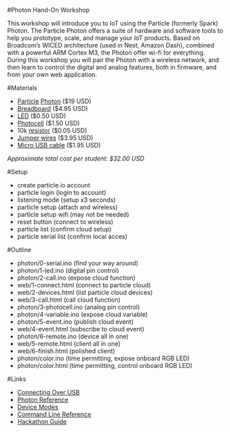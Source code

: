 #Photon Hand-On Workshop

This workshop will introduce you to IoT using the Particle (formerly Spark) Photon. The Particle Photon offers a suite of hardware and software tools to help you prototype, scale, and manage your IoT products. Based on Broadcom’s WICED architecture (used in Nest, Amazon Dash), combined with a powerful ARM Cortex M3, the Photon offer wi-fi for everything. During this workshop you will pair the Photon with a wireless network, and then learn to control the digital and analog features, both in firmware, and from your own web application.

#Materials

- [Particle](http://particle.io) [Photon](https://store.particle.io/?product=particle-photon) ($19 USD)
- [Breadboard](https://www.sparkfun.com/products/9567) ($4.95 USD)
- [LED](https://www.sparkfun.com/products/11121) ($0.50 USD)
- [Photocell](https://www.sparkfun.com/products/9088) ($1.50 USD)
- 10k [resistor](https://www.sparkfun.com/products/11508) ($0.05 USD)
- [Jumper wires](https://www.sparkfun.com/products/8431) ($3.95 USD)
- [Micro USB cable](https://www.sparkfun.com/products/13244) ($1.95 USD)

*Approximate total cost per student: $32.00 USD*

#Setup

- create particle.io account
- particle login (login to account)
- listening mode (setup x3 seconds)
- particle setup (attach and wireless)
- particle setup wifi (may not be needed)
- reset button (connect to wireless)
- particle list (confirm cloud setup)
- particle serial list (confirm local acces)

#Outline

- photon/0-serial.ino (find your way around)
- photon/1-led.ino (digital pin control)
- photon/2-call.ino (expose cloud function)
- web/1-connect.html (connect to particle cloud)
- web/2-devices.html (list particle cloud devices)
- web/3-call.html (call cloud function)
- photon/3-photocell.ino (analog pin control)
- photon/4-variable.ino (expose cloud variable)
- photon/5-event.ino (publish cloud event)
- web/4-event.html (subscribe to cloud event)
- photon/6-remote.ino (device all in one)
- web/5-remote.html (client all in one)
- web/6-finish.html (polished client)
- photon/color.ino (time permitting, expose onboard RGB LED)
- photon/color.html (time permitting, control onboard RGB LED)

#Links

- [Connecting Over USB](https://docs.particle.io/guide/getting-started/connect/photon/)
- [Photon Reference](https://docs.particle.io/reference/firmware/photon/)
- [Device Modes](https://docs.particle.io/guide/getting-started/modes/photon/)
- [Command Line Reference](https://docs.particle.io/reference/cli/)
- [Hackathon Guide](https://docs.particle.io/guide/tools-and-features/hackathon/)
